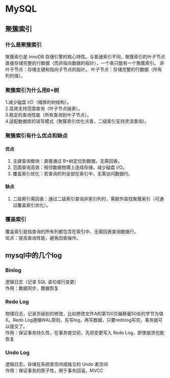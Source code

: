 # MySQL
## 聚簇索引
### 什么是聚簇索引
聚簇索引是 InnoDB 存储引擎的核心特性。与普通索引不同，聚簇索引的叶子节点直接存储完整的行数据（而非指向数据的指针），一个表只能有一个聚簇索引。 
非叶子节点：存储主键和指向子节点的指针。
叶子节点：存储完整的行数据（所有列的值）。
### 聚簇索引为什么用B+树
  1.减少磁盘 I/O（矮胖的树结构）。  
  2.高效支持范围查询（叶子节点链表）。  
  3.稳定的查询性能（所有查询到叶子节点）。  
  4.适配数据库的读写模式（聚簇索引优化点查，二级索引支持灵活查询）。
### 聚簇索引有什么优点和缺点
#### 优点  
  1. 主键查询极快：直接通过 B+树定位到数据，无需回表。  
  2. 范围查询高效：相邻数据物理上连续存储，减少磁盘 I/O。  
  3. 覆盖索引优化：若查询的列全部在索引中，无需访问数据行。  
#### 缺点  
  1. 二级索引需回表：通过二级索引查询非索引列时，需额外查找聚簇索引（可通过覆盖索引优化）。  
### 覆盖索引
覆盖索引是指查询的所有列都包含在索引中，无需回表查询数据行。  
  优点：提高查询性能，避免回表操作。

## mysql中的几个log
### Binlog
逻辑日志（记录 SQL 语句或行变更）  
作用：数据同步，数据恢复
### Redo Log
物理日志，记录页级别的修改，比如修改文件A的第100页偏移量50处的字节为值X。Redo Log遵循WAL原则，先写log，再写数据，只要redolog写完，事务就可以提交了。  
作用：保证事务持久性，在事务提交前，先将变更写入 Redo Log，即使崩溃也能恢复  
### Undo Log
逻辑日志，存储在系统表空间或独立的 Undo 表空间  
作用：保证事务的原子性，用于事务回滚，MVCC  

